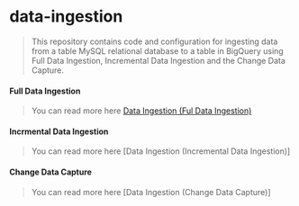 # data-ingestion

> This repository contains code and configuration for ingesting data from a table MySQL relational database to a table in BigQuery using Full Data Ingestion, Incremental Data Ingestion and the Change Data Capture.

#### Full Data Ingestion

> You can read more here [Data Ingestion (Ful Data Ingestion)](https://medium.com/codex/data-ingestion-full-data-ingestion-78f0dad296e9)

#### Incrmental Data Ingestion

> You can read more here [Data Ingestion (Incremental Data Ingestion)]

#### Change Data Capture

> You can read more here [Data Ingestion (Change Data Capture)]
